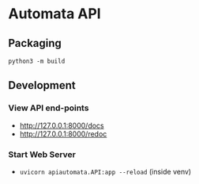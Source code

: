 # Automata API

## Packaging
`python3 -m build`

## Development

### View API end-points
* http://127.0.0.1:8000/docs
* http://127.0.0.1:8000/redoc

### Start Web Server
* `uvicorn apiautomata.API:app --reload` (inside venv)
